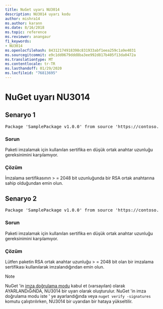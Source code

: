 ```yaml
---
title: NuGet uyarı NU3014
description: NU3014 uyarı kodu
author: mishra14
ms.author: karann
ms.date: 8/16/2018
ms.topic: reference
ms.reviewer: anangaur
f1_keywords:
- NU3014
ms.openlocfilehash: 84312174918398c831933abf1eea259c1a9e4031
ms.sourcegitcommit: e9c1dd0679ddd8ba3ee992d817b405f13da0472a
ms.translationtype: MT
ms.contentlocale: tr-TR
ms.lasthandoff: 01/29/2020
ms.locfileid: "76813695"
---
```

# <a name="nuget-warning-nu3014"></a>NuGet uyarı NU3014

## <a name="scenario-1"></a>Senaryo 1

<pre>Package 'SamplePackage v1.0.0' from source 'https://contoso.com/index.json': The signing certificate does not meet a minimum public key length requirement.</pre>

### <a name="issue"></a>Sorun

Paketi imzalamak için kullanılan sertifika en düşük ortak anahtar uzunluğu gereksinimini karşılamıyor.


### <a name="solution"></a>Çözüm

İmzalama sertifikasının > = 2048 bit uzunluğunda bir RSA ortak anahtarına sahip olduğundan emin olun.



## <a name="scenario-2"></a>Senaryo 2

<pre>Package 'SamplePackage v1.0.0' from source 'https://contoso.com/index.json': The primary signature's certificate does not meet a minimum public key length requirement.</pre>

### <a name="issue"></a>Sorun

Paketi imzalamak için kullanılan sertifika en düşük ortak anahtar uzunluğu gereksinimini karşılamıyor.


### <a name="solution"></a>Çözüm

Lütfen paketin RSA ortak anahtar uzunluğu > = 2048 bit olan bir imzalama sertifikası kullanılarak imzalandığından emin olun.


> [!Note]
> NuGet 'in [imza doğrulama modu](../../consume-packages/installing-signed-packages.md#configure-package-signature-requirements) kabul et (varsayılan) olarak AYARLANDıĞıNDA, NU3014 bir uyarı olarak oluşturulur. NuGet 'in imza doğrulama modu iste ' ye ayarlandığında veya `nuget verify -signatures` komutu çalıştırılırken, NU3014 bir uyarıdan bir hataya yükseltilir. 
